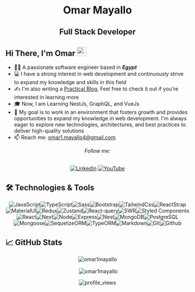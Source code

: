 <h1 align="center">Omar Mayallo</h1>
<h2 align="center">Full Stack Developer</h2>

##  Hi There, I'm Omar <img src="https://raw.githubusercontent.com/iampavangandhi/iampavangandhi/master/gifs/Hi.gif" width="25px"/>

- 👨‍⚖️ A passionate software engineer based in **_Egypt_**
- 💻 I have a strong interest in web development and continuously strive to expand my knowledge and skills in this field
- ✍️ I'm also writing a [Practical Blog](https://github.com/omar1Mayallo/Practical-Blogs), Feel free to check it out if you're interested in learning more
- 🎓 Now, I am Learning NestJs, GraphQL, and VueJs
- 💼 My goal is to work in an environment that fosters growth and provides opportunities to expand my knowledge in web development. I'm always eager to explore new technologies, architectures, and best practices to deliver high-quality solutions
- 📫 Reach me: [omar1.mayallo4@gmail.com](omar1.mayallo4@gmail.com)

<div align="center">
<i>Follow me:</i><br><br>

<a href="https://www.linkedin.com/in/omar-mayallo-a5546a243/" target="_blank"><img src="https://img.shields.io/badge/LinkedIn-%230077B5.svg?&style=flat-square&logo=linkedin&logoColor=white" alt="LinkedIn"></a>
<a href="https://www.youtube.com/channel/UCaqPxDHDdjprqv8I9shZMig" target="_blank"><img src="https://img.shields.io/badge/Youtube-%23FF0000.svg?&style=flat-square&logo=youtube&logoColor=white" alt="YouTube"></a>

</div>


## 🛠 Technologies & Tools

<div align="center">
<img src="https://img.shields.io/badge/JavaScript-323330?style=for-the-badge&logo=javascript&logoColor=F7DF1E" alt="JavaScript" /><img src="https://img.shields.io/badge/TypeScript-007ACC?style=for-the-badge&logo=typescript&logoColor=white" alt="TypeScript" /><img src="https://img.shields.io/badge/Sass-CC6699?style=for-the-badge&logo=sass&logoColor=white" alt="Sass" /><img src="https://img.shields.io/badge/Bootstrap-563D7C?style=for-the-badge&logo=bootstrap&logoColor=white" alt="Bootstrap" /><img src="https://img.shields.io/badge/Tailwind_CSS-38B2AC?style=for-the-badge&logo=tailwind-css&logoColor=white" alt="TailwindCss" /><img src="https://img.shields.io/badge/Reactstrap-3178C6?style=for-the-badge&logo=reactstrap&logoColor=white" alt="ReactStrap" /><img src="https://img.shields.io/badge/Material_UI-0081CB?style=for-the-badge&logo=material-ui&logoColor=white" alt="MaterialUI" /><img src="https://img.shields.io/badge/Redux-764ABC?style=for-the-badge&logo=redux&logoColor=white" alt="Redux" /><img src="https://img.shields.io/badge/Zustand-C49A6C?style=for-the-badge&logo=zustand&logoColor=black" alt="Zustand" /><img src="https://img.shields.io/badge/React_Query-FF4154?style=for-the-badge&logo=react-query&logoColor=white" alt="React-query" /><img src="https://img.shields.io/badge/SWR-000000?style=for-the-badge&logo=swr&logoColor=white" alt="SWR" /><img src="https://img.shields.io/badge/styled_components-DB7093?style=for-the-badge&logo=styled-components&logoColor=white" alt="Styled Components"/><img src="https://img.shields.io/badge/React-61DAFB?style=for-the-badge&logo=react&logoColor=black" alt="React" /><img src="https://img.shields.io/badge/Next.js-000000?style=for-the-badge&logo=next-dot-js&logoColor=white" alt="Next" /><img src="https://img.shields.io/badge/Node.js-339933?style=for-the-badge&logo=node-dot-js&logoColor=white" alt="Node" /><img src="https://img.shields.io/badge/Express.js-000000?style=for-the-badge&logo=express&logoColor=white" alt="Express" /><img src="https://img.shields.io/badge/NestJS-E0234E?style=for-the-badge&logo=nestjs&logoColor=white" alt="Nest" /><img src="https://img.shields.io/badge/MongoDB-47A248?style=for-the-badge&logo=mongodb&logoColor=white" alt="MongoDB" /><img src="https://img.shields.io/badge/PostgreSQL-336791?style=for-the-badge&logo=postgresql&logoColor=white" alt="PostgreSQL" /><img src="https://img.shields.io/badge/Mongoose-880000?style=for-the-badge&logo=mongoose&logoColor=white" alt="Mongoose" /><img src="https://img.shields.io/badge/Sequelize-52B0E7?style=for-the-badge&logo=sequelize&logoColor=white" alt="SequelizeORM" /><img src="https://img.shields.io/badge/TypeORM-376d9e?style=for-the-badge&logo=typeorm&logoColor=white" alt="TypeORM" /><img src="https://img.shields.io/badge/Markdown-000000?style=for-the-badge&logo=markdown&logoColor=white" alt="Markdown" /><img src="https://img.shields.io/badge/Git-F05032?style=for-the-badge&logo=git&logoColor=white" alt="Git" /><img src="https://img.shields.io/badge/Github-181717?style=for-the-badge&logo=github&logoColor=white" alt="Github"/>
</div>

## 📈 GitHub Stats

<p align="center"><img  src="https://github-readme-stats.vercel.app/api/top-langs?username=omar1mayallo&show_icons=true&locale=en&layout=pie&theme=dracula" alt="omar1mayallo" /></p>

<p align="center">&nbsp;<img align="center" src="https://github-readme-stats.vercel.app/api?username=omar1mayallo&show_icons=true&locale=en&theme=dracula" alt="omar1mayallo" /></p>

<p align="center"><img src="https://komarev.com/ghpvc/?username=omar1mayallo&color=006bed" alt="profile_views" /></p>


